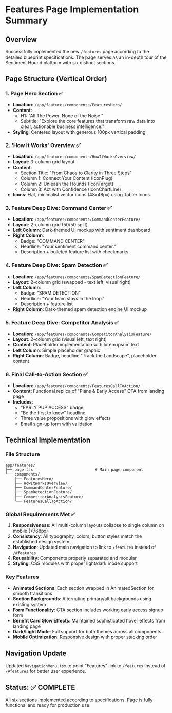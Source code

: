 # Features Page Implementation Summary

## Overview
Successfully implemented the new `/features` page according to the detailed blueprint specifications. The page serves as an in-depth tour of the Sentiment Hound platform with six distinct sections.

## Page Structure (Vertical Order)

### 1. Page Hero Section ✅
- **Location**: `/app/features/components/FeaturesHero/`
- **Content**: 
  - H1: "All The Power, None of the Noise."
  - Subtitle: "Explore the core features that transform raw data into clear, actionable business intelligence."
- **Styling**: Centered layout with generous 100px vertical padding

### 2. 'How It Works' Overview ✅
- **Location**: `/app/features/components/HowItWorksOverview/`
- **Layout**: 3-column grid layout
- **Content**: 
  - Section Title: "From Chaos to Clarity in Three Steps"
  - Column 1: Connect Your Content (IconPlug)
  - Column 2: Unleash the Hounds (IconTarget) 
  - Column 3: Act with Confidence (IconChartLine)
- **Icons**: Flat, minimalist vector icons (48x48px) using Tabler Icons

### 3. Feature Deep Dive: Command Center ✅
- **Location**: `/app/features/components/CommandCenterFeature/`
- **Layout**: 2-column grid (50/50 split)
- **Left Column**: Dark-themed UI mockup with sentiment dashboard
- **Right Column**: 
  - Badge: "COMMAND CENTER"
  - Headline: "Your sentiment command center."
  - Description + bulleted feature list with checkmarks

### 4. Feature Deep Dive: Spam Detection ✅
- **Location**: `/app/features/components/SpamDetectionFeature/`
- **Layout**: 2-column grid (swapped - text left, visual right)
- **Left Column**: 
  - Badge: "SPAM DETECTION"
  - Headline: "Your team stays in the loop."
  - Description + feature list
- **Right Column**: Dark-themed spam detection engine UI mockup

### 5. Feature Deep Dive: Competitor Analysis ✅
- **Location**: `/app/features/components/CompetitorAnalysisFeature/`
- **Layout**: 2-column grid (visual left, text right)
- **Content**: Placeholder implementation with lorem ipsum text
- **Left Column**: Simple placeholder graphic
- **Right Column**: Badge, headline "Track the Landscape", placeholder content

### 6. Final Call-to-Action Section ✅
- **Location**: `/app/features/components/FeaturesCallToAction/`
- **Content**: Functional replica of "Plans & Early Access" CTA from landing page
- **Includes**: 
  - "EARLY PUP ACCESS" badge
  - "Be the first to know" headline
  - Three value propositions with glow effects
  - Email sign-up form with validation

## Technical Implementation

### File Structure
```
app/features/
├── page.tsx                           # Main page component
└── components/
    ├── FeaturesHero/
    ├── HowItWorksOverview/
    ├── CommandCenterFeature/
    ├── SpamDetectionFeature/
    ├── CompetitorAnalysisFeature/
    └── FeaturesCallToAction/
```

### Global Requirements Met ✅

1. **Responsiveness**: All multi-column layouts collapse to single column on mobile (<768px)
2. **Consistency**: All typography, colors, button styles match the established design system
3. **Navigation**: Updated main navigation to link to `/features` instead of `/#features`
4. **Reusability**: Components properly separated and modular
5. **Styling**: CSS modules with proper light/dark mode support

### Key Features

- **Animated Sections**: Each section wrapped in AnimatedSection for smooth transitions
- **Section Backgrounds**: Alternating primary/alt backgrounds using existing system
- **Form Functionality**: CTA section includes working early access signup form
- **Benefit Card Glow Effects**: Maintained sophisticated hover effects from landing page
- **Dark/Light Mode**: Full support for both themes across all components
- **Mobile Optimization**: Responsive design with proper stacking order

## Navigation Update
Updated `NavigationMenu.tsx` to point "Features" link to `/features` instead of `/#features` for better user experience.

## Status: ✅ COMPLETE
All six sections implemented according to specifications. Page is fully functional and ready for production use.